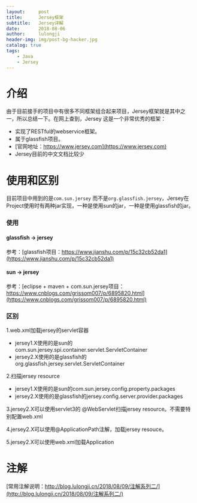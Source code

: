 ```yaml
---
layout:     post
title:      Jersey框架
subtitle:   Jersey详解
date:       2018-08-06
author:     lulongji
header-img: img/post-bg-hacker.jpg
catalog: true
tags:
    - Java
    - Jersey
---
```


# 介绍
由于目前接手的项目中有很多不同框架组合起来项目，Jersey框架就是其中之一，所以总结一下。在网上查到，Jersey 这是一个非常优秀的框架：

- 实现了RESTful的webservice框架。
- 属于glassfish项目。
- [官网地址：https://www.jersey.com](https://www.jersey.com)
- Jersey目前的中文文档比较少

# 使用和区别

目前项目中用到的是```com.sun.jersey```  而不是```org.glassfish.jersey```，Jersey在Project使用时有两种jar实现，一种是使用sun的jar，一种是使用glassfish的jar。

### 使用

#### glassfish -> jersey

参考：[glassfish项目：https://www.jianshu.com/p/15c32cb52da1](https://www.jianshu.com/p/15c32cb52da1)

#### sun -> jersey
参考：[eclipse + maven + com.sun.jersey项目：https://www.cnblogs.com/grissom007/p/6895820.html](https://www.cnblogs.com/grissom007/p/6895820.html)


### 区别

1.web.xml加载jersey的servlet容器
- jersey1.X使用的是sun的com.sun.jersey.spi.container.servlet.ServletContainer
- jersey2.X使用的是glassfish的org.glassfish.jersey.servlet.ServletContainer

2.扫描jersey resource
- jersey1.X使用的是sun的com.sun.jersey.config.property.packages
- jersey2.X使用的是glassfish的jersey.config.server.provider.packages

3.jersey2.X可以使用servlet3的 @WebServlet扫描jersey resource。不需要特别配置web.xml

4.jersey2.X可以使用@ApplicationPath注解，加载jersey resouce。

5.jersey2.X可以使用web.xml加载Application


# 注解

[常用注解说明：http://blog.lulongji.cn/2018/08/09/注解系列二/](http://blog.lulongji.cn/2018/08/09/注解系列二/)


